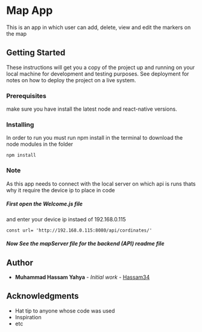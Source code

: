 # Map App

This is an app in which user can add, delete, view and edit the markers on the map

## Getting Started

These instructions will get you a copy of the project up and running on your local machine for development and testing purposes. See deployment for notes on how to deploy the project on a live system.

### Prerequisites

make sure you have install the latest node and react-native versions.


### Installing

In order to run you must run npm install in the terminal to download the node modules in the folder

```
npm install
```


### Note

As this app needs to connect with the local server on which api is runs 
thats why it require the device ip to place in code

##### First open the Welcome.js file
 
and enter your device ip instaed of 192.168.0.115
```
const url= 'http://192.168.0.115:8080/api/cordinates/'
```

##### Now See the mapServer file for the backend (API) readme file

## Author

* **Muhammad Hassam Yahya** - *Initial work* - [Hassam34](https://github.com/Hassam34)



## Acknowledgments

* Hat tip to anyone whose code was used
* Inspiration
* etc


